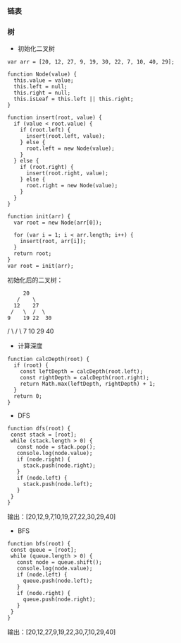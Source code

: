 ### 链表

### 树

- 初始化二叉树

```
var arr = [20, 12, 27, 9, 19, 30, 22, 7, 10, 40, 29];

function Node(value) {
  this.value = value;
  this.left = null;
  this.right = null;
  this.isLeaf = this.left || this.right;
}

function insert(root, value) {
  if (value < root.value) {
    if (root.left) {
      insert(root.left, value);
    } else {
      root.left = new Node(value);
    }
  } else {
    if (root.right) {
      insert(root.right, value);
    } else {
      root.right = new Node(value);
    }
  }
}

function init(arr) {
  var root = new Node(arr[0]);

  for (var i = 1; i < arr.length; i++) {
    insert(root, arr[i]);
  }
  return root;
}
var root = init(arr);
```
初始化后的二叉树：

         20
       /    \
      12    27
     /   \  /  \
    9    19 22  30
  /  \         /  \ 
 7   10      29    40

 - 计算深度

 ```
 function calcDepth(root) {
   if (root) {
     const leftDepth = calcDepth(root.left);
     const rightDepth = calcDepth(root.right);
     return Math.max(leftDepth, rightDepth) + 1;
   }
   return 0;
 }
 ```

 - DFS

 ```
function dfs(root) {
  const stack = [root];
  while (stack.length > 0) {
    const node = stack.pop();
    console.log(node.value);
    if (node.right) {
      stack.push(node.right);
    }
    if (node.left) {
      stack.push(node.left);
    }
  }
}  
 ```
 输出：[20,12,9,7,10,19,27,22,30,29,40]

 - BFS 

 ```
 function bfs(root) {
  const queue = [root];
  while (queue.length > 0) {
    const node = queue.shift();
    console.log(node.value);
    if (node.left) {
      queue.push(node.left);
    }
    if (node.right) {
      queue.push(node.right);
    }
  }
}
 ```
输出：[20,12,27,9,19,22,30,7,10,29,40]